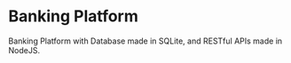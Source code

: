 # Banking Platform

Banking Platform with Database made in SQLite, and RESTful APIs made in NodeJS.
